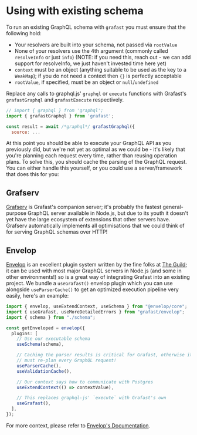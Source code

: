 # Using with existing schema

To run an existing GraphQL schema with `grafast` you must ensure that the
following hold:

- Your resolvers are built into your schema, not passed via `rootValue`
- None of your resolvers use the 4th argument (commonly called `resolveInfo` or
  just `info`) (NOTE: if you need this, reach out - we can add support for
  resolveInfo, we just haven't invested time here yet)
- `context` must be an object (anything suitable to be used as the key to a
  `WeakMap`); if you do not need a context then `{}` is perfectly acceptable
- `rootValue`, if specified, must be an object or `null`/`undefined`

Replace any calls to graphql.js' `graphql` or `execute` functions with Grafast's
`grafastGraphql` and `grafastExecute` respectively.

```js
// import { graphql } from 'graphql';
import { grafastGraphql } from 'grafast';

const result = await /*graphql*/ grafastGraphql({
  source: ...
```

At this point you should be able to execute your GraphQL API as you previously
did, but we're not yet as optimal as we could be - it's likely that you're
planning each request every time, rather than reusing operation plans. To solve
this, you should cache the parsing of the GraphQL request. You can either handle
this yourself, or you could use a server/framework that does this for you:

## Grafserv

[Grafserv][] is Grafast's companion server; it's probably the fastest
general-purpose GraphQL server available in Node.js, but due to its youth it
doesn't yet have the large ecosystem of extensions that other servers have.
Grafserv automatically implements all optimisations that we could think of for
serving GraphQL schemas over HTTP!

## Envelop

[Envelop][] is an excellent plugin system written by the fine folks at [The
Guild][]; it can be used with most major GraphQL servers in Node.js (and some in
other environments!) so is a great way of integrating Grafast into an existing
project. We bundle a `useGrafast()` envelop plugin which you can use alongside
`useParserCache()` to get an optimized execution pipeline very easily, here's an
example:

```ts
import { envelop, useExtendContext, useSchema } from "@envelop/core";
import { useGrafast, useMoreDetailedErrors } from "grafast/envelop";
import { schema } from "./schema";

const getEnveloped = envelop({
  plugins: [
    // Use our executable schema
    useSchema(schema),

    // Caching the parser results is critical for Grafast, otherwise it
    // must re-plan every GraphQL request!
    useParserCache(),
    useValidationCache(),

    // Our context says how to communicate with Postgres
    useExtendContext(() => contextValue),

    // This replaces graphql-js' `execute` with Grafast's own
    useGrafast(),
  ],
});
```

For more context, please refer to
[Envelop's Documentation](https://www.envelop.dev/docs/getting-started).

[grafserv]: /grafserv/
[envelop]: https://www.envelop.dev/
[the guild]: https://the-guild.dev/
